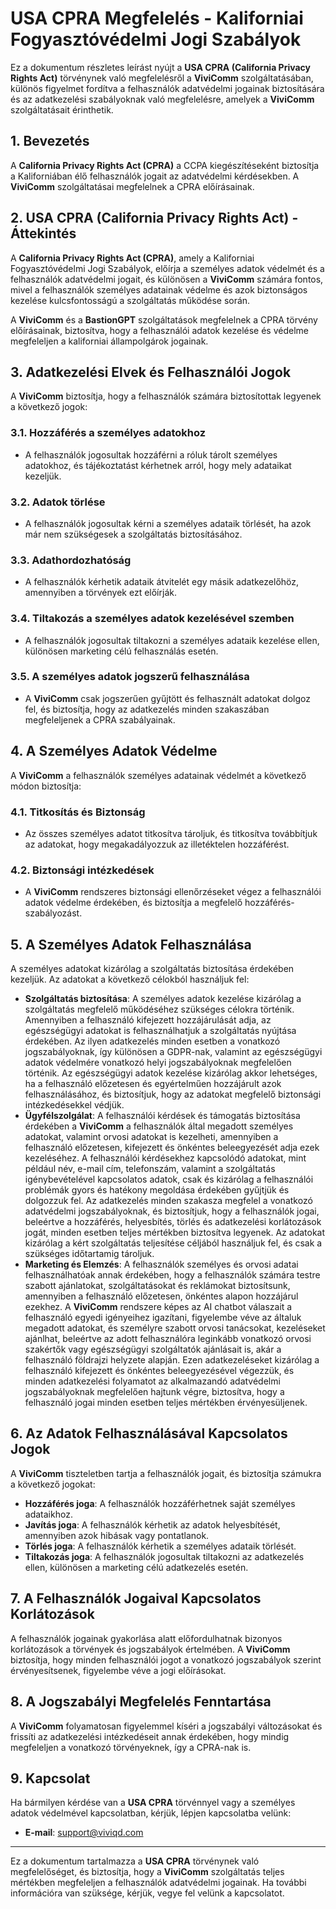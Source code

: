 # USA CPRA Megfelelés - Kaliforniai Fogyasztóvédelmi Jogi Szabályok

Ez a dokumentum részletes leírást nyújt a **USA CPRA (California Privacy Rights Act)** törvénynek való megfelelésről a **ViviComm** szolgáltatásában, különös figyelmet fordítva a felhasználók adatvédelmi jogainak biztosítására és az adatkezelési szabályoknak való megfelelésre, amelyek a **ViviComm** szolgáltatásait érinthetik.

## 1. Bevezetés

A **California Privacy Rights Act (CPRA)** a CCPA kiegészítéseként biztosítja a Kaliforniában élő felhasználók jogait az adatvédelmi kérdésekben. A **ViviComm** szolgáltatásai megfelelnek a CPRA előírásainak.

## 2. USA CPRA (California Privacy Rights Act) - Áttekintés

A **California Privacy Rights Act (CPRA)**, amely a Kaliforniai Fogyasztóvédelmi Jogi Szabályok, előírja a személyes adatok védelmét és a felhasználók adatvédelmi jogait, és különösen a **ViviComm** számára fontos, mivel a felhasználók személyes adatainak védelme és azok biztonságos kezelése kulcsfontosságú a szolgáltatás működése során.

A **ViviComm** és a **BastionGPT** szolgáltatások megfelelnek a CPRA törvény előírásainak, biztosítva, hogy a felhasználói adatok kezelése és védelme megfeleljen a kaliforniai állampolgárok jogainak.

## 3. Adatkezelési Elvek és Felhasználói Jogok

A **ViviComm** biztosítja, hogy a felhasználók számára biztosítottak legyenek a következő jogok:

### **3.1. Hozzáférés a személyes adatokhoz**
- A felhasználók jogosultak hozzáférni a róluk tárolt személyes adatokhoz, és tájékoztatást kérhetnek arról, hogy mely adataikat kezeljük.

### **3.2. Adatok törlése**
- A felhasználók jogosultak kérni a személyes adataik törlését, ha azok már nem szükségesek a szolgáltatás biztosításához.

### **3.3. Adathordozhatóság**
- A felhasználók kérhetik adataik átvitelét egy másik adatkezelőhöz, amennyiben a törvények ezt előírják.

### **3.4. Tiltakozás a személyes adatok kezelésével szemben**
- A felhasználók jogosultak tiltakozni a személyes adataik kezelése ellen, különösen marketing célú felhasználás esetén.

### **3.5. A személyes adatok jogszerű felhasználása**
- A **ViviComm** csak jogszerűen gyűjtött és felhasznált adatokat dolgoz fel, és biztosítja, hogy az adatkezelés minden szakaszában megfeleljenek a CPRA szabályainak.

## 4. A Személyes Adatok Védelme

A **ViviComm** a felhasználók személyes adatainak védelmét a következő módon biztosítja:

### **4.1. Titkosítás és Biztonság**
- Az összes személyes adatot titkosítva tároljuk, és titkosítva továbbítjuk az adatokat, hogy megakadályozzuk az illetéktelen hozzáférést.

### **4.2. Biztonsági intézkedések**
- A **ViviComm** rendszeres biztonsági ellenőrzéseket végez a felhasználói adatok védelme érdekében, és biztosítja a megfelelő hozzáférés-szabályozást.

## 5. A Személyes Adatok Felhasználása

A személyes adatokat kizárólag a szolgáltatás biztosítása érdekében kezeljük. Az adatokat a következő célokból használjuk fel:

- **Szolgáltatás biztosítása**: A személyes adatok kezelése kizárólag a szolgáltatás megfelelő működéséhez szükséges célokra történik. Amennyiben a felhasználó kifejezett hozzájárulását adja, az egészségügyi adatokat is felhasználhatjuk a szolgáltatás nyújtása érdekében. Az ilyen adatkezelés minden esetben a vonatkozó jogszabályoknak, így különösen a GDPR-nak, valamint az egészségügyi adatok védelmére vonatkozó helyi jogszabályoknak megfelelően történik. Az egészségügyi adatok kezelése kizárólag akkor lehetséges, ha a felhasználó előzetesen és egyértelműen hozzájárult azok felhasználásához, és biztosítjuk, hogy az adatokat megfelelő biztonsági intézkedésekkel védjük.
- **Ügyfélszolgálat**: A felhasználói kérdések és támogatás biztosítása érdekében a **ViviComm** a felhasználók által megadott személyes adatokat, valamint orvosi adatokat is kezelheti, amennyiben a felhasználó előzetesen, kifejezett és önkéntes beleegyezését adja ezek kezeléséhez. A felhasználói kérdésekhez kapcsolódó adatokat, mint például név, e-mail cím, telefonszám, valamint a szolgáltatás igénybevételével kapcsolatos adatok, csak és kizárólag a felhasználói problémák gyors és hatékony megoldása érdekében gyűjtjük és dolgozzuk fel. Az adatkezelés minden szakasza megfelel a vonatkozó adatvédelmi jogszabályoknak, és biztosítjuk, hogy a felhasználók jogai, beleértve a hozzáférés, helyesbítés, törlés és adatkezelési korlátozások jogát, minden esetben teljes mértékben biztosítva legyenek. Az adatokat kizárólag a kért szolgáltatás teljesítése céljából használjuk fel, és csak a szükséges időtartamig tároljuk.
- **Marketing és Elemzés**: A felhasználók személyes és orvosi adatai felhasználhatóak annak érdekében, hogy a felhasználók számára testre szabott ajánlatokat, szolgáltatásokat és reklámokat biztosítsunk, amennyiben a felhasználó előzetesen, önkéntes alapon hozzájárul ezekhez. A **ViviComm** rendszere képes az AI chatbot válaszait a felhasználó egyedi igényeihez igazítani, figyelembe véve az általuk megadott adatokat, és személyre szabott orvosi tanácsokat, kezeléseket ajánlhat, beleértve az adott felhasználóra leginkább vonatkozó orvosi szakértők vagy egészségügyi szolgáltatók ajánlásait is, akár a felhasználó földrajzi helyzete alapján. Ezen adatkezeléseket kizárólag a felhasználó kifejezett és önkéntes beleegyezésével végezzük, és minden adatkezelési folyamatot az alkalmazandó adatvédelmi jogszabályoknak megfelelően hajtunk végre, biztosítva, hogy a felhasználó jogai minden esetben teljes mértékben érvényesüljenek.

## 6. Az Adatok Felhasználásával Kapcsolatos Jogok

A **ViviComm** tiszteletben tartja a felhasználók jogait, és biztosítja számukra a következő jogokat:

- **Hozzáférés joga**: A felhasználók hozzáférhetnek saját személyes adataikhoz.
- **Javítás joga**: A felhasználók kérhetik az adatok helyesbítését, amennyiben azok hibásak vagy pontatlanok.
- **Törlés joga**: A felhasználók kérhetik a személyes adataik törlését.
- **Tiltakozás joga**: A felhasználók jogosultak tiltakozni az adatkezelés ellen, különösen a marketing célú adatkezelés esetén.

## 7. A Felhasználók Jogaival Kapcsolatos Korlátozások

A felhasználók jogainak gyakorlása alatt előfordulhatnak bizonyos korlátozások a törvények és jogszabályok értelmében. A **ViviComm** biztosítja, hogy minden felhasználói jogot a vonatkozó jogszabályok szerint érvényesítsenek, figyelembe véve a jogi előírásokat.

## 8. A Jogszabályi Megfelelés Fenntartása

A **ViviComm** folyamatosan figyelemmel kíséri a jogszabályi változásokat és frissíti az adatkezelési intézkedéseit annak érdekében, hogy mindig megfeleljen a vonatkozó törvényeknek, így a CPRA-nak is.

## 9. Kapcsolat

Ha bármilyen kérdése van a **USA CPRA** törvénnyel vagy a személyes adatok védelmével kapcsolatban, kérjük, lépjen kapcsolatba velünk:

- **E-mail**: [support@viviqd.com](mailto:support@viviqd.com)

---

Ez a dokumentum tartalmazza a **USA CPRA** törvénynek való megfelelőséget, és biztosítja, hogy a **ViviComm** szolgáltatás teljes mértékben megfeleljen a felhasználók adatvédelmi jogainak. Ha további információra van szüksége, kérjük, vegye fel velünk a kapcsolatot.
